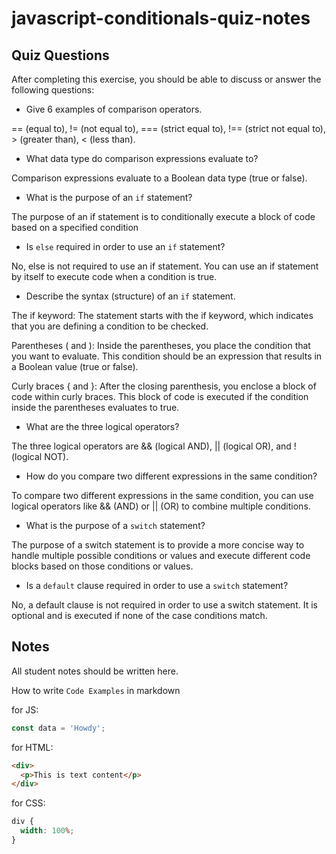 # javascript-conditionals-quiz-notes

## Quiz Questions

After completing this exercise, you should be able to discuss or answer the following questions:

- Give 6 examples of comparison operators.

== (equal to), != (not equal to), === (strict equal to), !== (strict not equal to), > (greater than), < (less than).

- What data type do comparison expressions evaluate to?

Comparison expressions evaluate to a Boolean data type (true or false).

- What is the purpose of an `if` statement?

The purpose of an if statement is to conditionally execute a block of code based on a specified condition

- Is `else` required in order to use an `if` statement?

No, else is not required to use an if statement. You can use an if statement by itself to execute code when a condition is true.

- Describe the syntax (structure) of an `if` statement.

The if keyword: The statement starts with the if keyword, which indicates that you are defining a condition to be checked.

Parentheses ( and ): Inside the parentheses, you place the condition that you want to evaluate. This condition should be an expression that results in a Boolean value (true or false).

Curly braces { and }: After the closing parenthesis, you enclose a block of code within curly braces. This block of code is executed if the condition inside the parentheses evaluates to true.

- What are the three logical operators?

The three logical operators are && (logical AND), || (logical OR), and ! (logical NOT).

- How do you compare two different expressions in the same condition?

To compare two different expressions in the same condition, you can use logical operators like && (AND) or || (OR) to combine multiple conditions.

- What is the purpose of a `switch` statement?

The purpose of a switch statement is to provide a more concise way to handle multiple possible conditions or values and execute different code blocks based on those conditions or values.

- Is a `default` clause required in order to use a `switch` statement?

No, a default clause is not required in order to use a switch statement. It is optional and is executed if none of the case conditions match.

## Notes

All student notes should be written here.

How to write `Code Examples` in markdown

for JS:

```javascript
const data = 'Howdy';
```

for HTML:

```html
<div>
  <p>This is text content</p>
</div>
```

for CSS:

```css
div {
  width: 100%;
}
```
